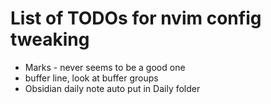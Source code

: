 # List of TODOs for nvim config tweaking
  - Marks - never seems to be a good one
  - buffer line, look at buffer groups
  - Obsidian daily note auto put in Daily folder
